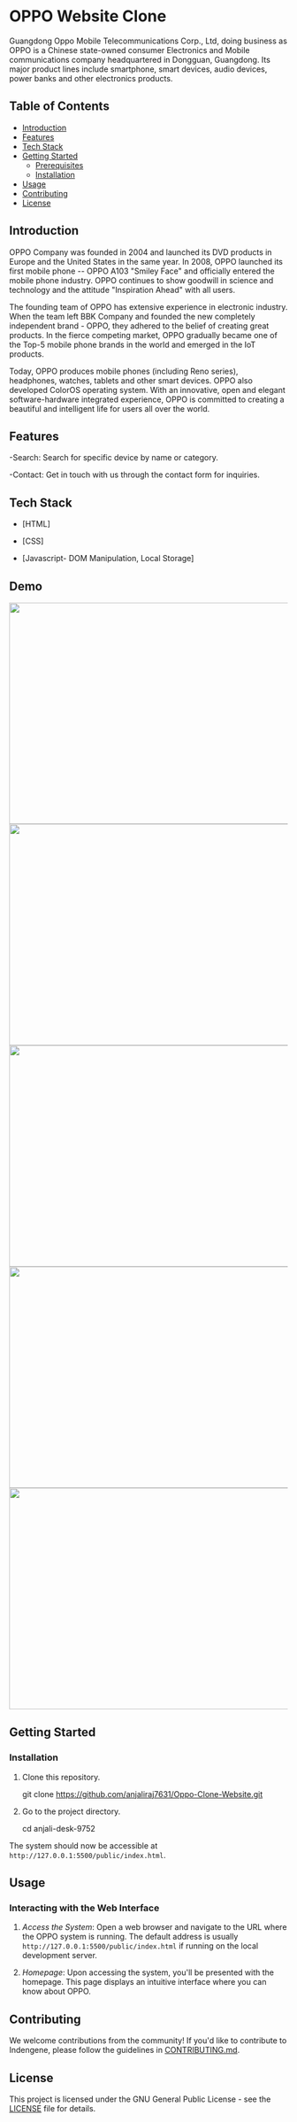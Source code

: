 # OPPO Website Clone

Guangdong Oppo Mobile Telecommunications Corp., Ltd, doing business as OPPO is a Chinese state-owned consumer Electronics and Mobile communications company headquartered in Dongguan, Guangdong. Its major product lines include smartphone, smart devices, audio devices, power banks and other electronics products.

## Table of Contents

- [Introduction](#introduction)
- [Features](#features)
- [Tech Stack](#tech-stack)
- [Getting Started](#getting-started)
  - [Prerequisites](#prerequisites)
  - [Installation](#installation)
- [Usage](#usage)
- [Contributing](#contributing)
- [License](#license)

## Introduction

OPPO Company was founded in 2004 and launched its DVD products in Europe and the United States in the same year. In 2008, OPPO launched its first mobile phone -- OPPO A103 "Smiley Face" and officially entered the mobile phone industry. OPPO continues to show goodwill in science and technology and the attitude "Inspiration Ahead" with all users.

The founding team of OPPO has extensive experience in electronic industry. When the team left BBK Company and founded the new completely independent brand - OPPO, they adhered to the belief of creating great products. In the fierce competing market, OPPO gradually became one of the Top-5 mobile phone brands in the world and emerged in the IoT products.

Today, OPPO produces mobile phones (including Reno series), headphones, watches, tablets and other smart devices. OPPO also developed ColorOS operating system. With an innovative, open and elegant software-hardware integrated experience, OPPO is committed to creating a beautiful and intelligent life for users all over the world.

## Features

-Search: Search for specific device by name or category.

-Contact: Get in touch with us through the contact form for inquiries.

## Tech Stack

- [HTML]

- [CSS]
 
- [Javascript- DOM Manipulation, Local Storage]

## Demo
<img src="./images/Screenshot 2023-10-15 162803.png"  width="800"  height="400"/>
<img src="./images/Screenshot 2023-10-15 162846.png"  width="800"  height="400"/>
<img src="./images/Screenshot 2023-10-15 162937.png"  width="800" height="400"/>
<img src="./images/Screenshot 2023-10-15 163048.png"  width="800" height="400"/>
<img src="./images/Screenshot 2023-10-15 163127.png"  width="800"  height="400"/>


## Getting Started

### Installation
1. Clone this repository.

   git clone https://github.com/anjaliraj7631/Oppo-Clone-Website.git


2. Go to the project directory.

   cd anjali-desk-9752

The system should now be accessible at `http://127.0.0.1:5500/public/index.html`.

## Usage

### Interacting with the Web Interface

1. *Access the System*: Open a web browser and navigate to the URL where the OPPO system is running. The default address is usually `http://127.0.0.1:5500/public/index.html` if running on the local development server.

2. *Homepage*: Upon accessing the system, you'll be presented with the homepage. This page displays an intuitive interface where you can know about OPPO.



## Contributing

We welcome contributions from the community! If you'd like to contribute to Indengene, please follow the guidelines in [CONTRIBUTING.md](CONTRIBUTING.md).

## License

This project is licensed under the GNU General Public License - see the [LICENSE](LICENSE) file for details.